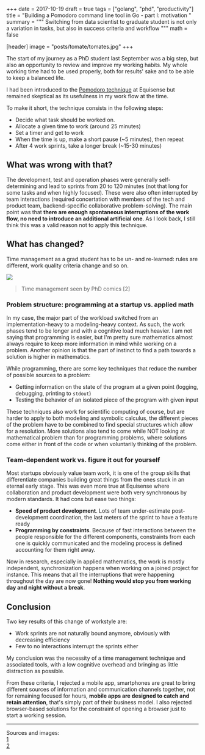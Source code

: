 +++
date = 2017-10-19
draft = true
tags = ["golang", "phd", "productivity"]
title = "Building a Pomodoro command line tool in Go - part I: motivation  "
summary = """
Switching from data scientist to graduate student is not
only a variation in tasks, but also in success criteria and workflow
"""
math = false

[header]
image = "posts/tomate/tomates.jpg"
+++

The start of my journey as a PhD student last September was a big step, but
also an opportunity to review and improve my working habits. My whole working
time had to be used properly, both for results' sake and to be able to keep
a balanced life.  

I had been introduced to the [Pomodoro technique](https://en.wikipedia.org/wiki/Pomodoro_Technique)
at Equisense but remained skeptical as its usefulness in my work flow at the time.

To make it short, the technique consists in the following steps:
  
- Decide what task should be worked on.  
- Allocate a given time to work (around 25 minutes)  
- Set a timer and get to work  
- When the time is up, make a short pause (~5 minutes), then repeat  
- After 4 work sprints, take a longer break (~15-30 minutes)  

  
## What was wrong with that?  

The development, test and operation phases were generally self-determining
and lead to sprints from 20 to 120 minutes (not that long for some tasks and
when highly focused). These were also often interrupted by team interactions
(required concertation with members of the tech and product team,
backend-specific collaborative problem-solving). The main point was that
**there are enough spontaneous interruptions of the work flow, no need to
introduce an additional artificial one**. As I look back, I still think this
was a valid reason not to apply this technique.

## What has changed?

Time management as a grad student has to be un- and re-learned: 
rules are different, work quality criteria change and so on.

![](/img/posts/tomate/phd_time.gif)  
  
> Time management seen by PhD comics [2]
  
### Problem structure: programming at a startup vs. applied math

In my case, the major part of the workload switched from an 
implementation-heavy to a modeling-heavy context. As such,
the work phases tend to be longer and with a cognitive 
load much heavier. I am not saying that programming is 
easier, but I'm pretty sure mathematics almost always
require to keep more information in mind while working
on a problem. Another opinion is that the part of 
instinct to find a path towards a solution is higher
in mathematics.  

While programming, there are some key techniques that 
reduce the number of possible sources to a problem:

- Getting information on the state of the program at a given point (logging, debugging, printing to `stdout`)  
- Testing the behavior of an isolated piece of the program with given input  

These techniques also work for scientific computing of course, but are
harder to apply to both modeling and symbolic calculus, the different
pieces of the problem have to be combined to find special structures
which allow for a resolution. More solutions also tend to come
while NOT looking at mathematical problem than for programming 
problems, where solutions come either in front of the code or when
voluntarily thinking of the problem.

### Team-dependent work vs. figure it out for yourself

Most startups obviously value team work, it is one of the 
group skills that differentiate companies building great 
things from the ones stuck in an eternal early stage.
This was even more true at Equisense where collaboration 
and product development were both very synchronous by 
modern standards. It had cons but ease two things:

* **Speed of product development**. Lots of team under-estimate post-development coordination, the last meters of the sprint to have a feature ready
* **Programming by constraints**. Because of fast interactions between the people responsible for the different components, constraints from each one is quickly communicated and the modeling process is defined accounting for them right away.

Now in research, especially in applied mathematics, the work is 
mostly independent, synchronization happens when working 
on a joined project for instance. This means that all the 
interruptions that were happening throughout the day are 
now gone! 
**Nothing would stop you from working day and night without a break**.

## Conclusion

Two key results of this change of workstyle are:

* Work sprints are not naturally bound anymore, obviously with decreasing efficiency
* Few to no interactions interrupt the sprints either

My conclusion was the necessity of a time management technique
and associated tools, with a low cognitive overhead and bringing
as little distraction as possible.  

From these criteria, I rejected a mobile app, 
smartphones are great to bring different sources
of information and communication channels together,
not for remaining focused for hours,
**mobile apps are designed to catch and retain attention**, 
that's simply part of their business model. I also rejected
browser-based solutions for the constraint of opening a
browser just to start a working session.


-------

Sources and images:  
[1](https://pixabay.com/en/tomatoes-vegetables-red-delicious-73913)  
[2](http://substance-en.etsmtl.ca/wp-content/uploads/2014/09/2.gif)
